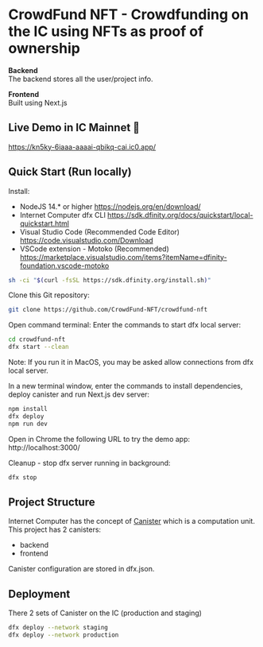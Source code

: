 # CrowdFund NFT - Crowdfunding on the IC using NFTs as proof of ownership

**Backend**  
The backend stores all the user/project info.

**Frontend**  
Built using Next.js

## Live Demo in IC Mainnet 🥳

https://kn5ky-6iaaa-aaaai-qbikq-cai.ic0.app/

## Quick Start (Run locally)

Install:

- NodeJS 14.\* or higher https://nodejs.org/en/download/
- Internet Computer dfx CLI https://sdk.dfinity.org/docs/quickstart/local-quickstart.html
- Visual Studio Code (Recommended Code Editor) https://code.visualstudio.com/Download
- VSCode extension - Motoko (Recommended) https://marketplace.visualstudio.com/items?itemName=dfinity-foundation.vscode-motoko

```bash
sh -ci "$(curl -fsSL https://sdk.dfinity.org/install.sh)"
```

Clone this Git repository:

```bash
git clone https://github.com/CrowdFund-NFT/crowdfund-nft
```

Open command terminal:
Enter the commands to start dfx local server:

```bash
cd crowdfund-nft
dfx start --clean
```

Note: If you run it in MacOS, you may be asked allow connections from dfx local server.

In a new terminal window, enter the commands to install dependencies, deploy canister and run Next.js dev server:

```bash
npm install
dfx deploy
npm run dev
```

Open in Chrome the following URL to try the demo app:  
http://localhost:3000/

Cleanup - stop dfx server running in background:

```bash
dfx stop
```

## Project Structure

Internet Computer has the concept of [Canister](https://sdk.dfinity.org/docs/developers-guide/concepts/canisters-code.html) which is a computation unit. This project has 2 canisters:

- backend
- frontend

Canister configuration are stored in dfx.json.

## Deployment

There 2 sets of Canister on the IC (production and staging)

```bash
dfx deploy --network staging
dfx deploy --network production
```
